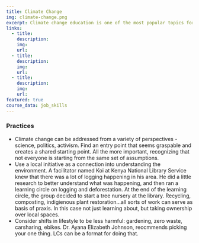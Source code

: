 ```yaml
---
title: Climate Change
img: climate-change.png
excerpt: Climate change education is one of the most popular topics for learning circles, and for good reason: there are few (if any) issues experienced as universally as the effects of humankind on the environment. It’s easy to feel overwhelmed or hopeless when taking on this topic, and that’s ok. The trick is to carve out space where people can improve their understanding and take local action, being proud but recognizing that it’s essential but not sufficient. Learning circles embody the “think globally act locally” mantra, drawing on resources and examples from around the world to generate informed, community-based spaces for both thought and action. So many reasons: talking with kids, making better sense of the news, figuring out how to use time/money, and understanding changing weather patterns we experience. 
links:
  - title: 
    description: 
    img: 
    url: 
  - title: 
    description: 
    img: 
    url: 
  - title: 
    description: 
    img: 
    url: 
featured: true
course_data: job_skills
---
```


### Practices
- Climate change can be addressed from a variety of perspectives - science, politics, activism. Find an entry point that seems graspable and creates a shared starting point. All the more important, recognizing that not everyone is starting from the same set of assumptions.
- Use a local initiative as a connection into understanding the environment.  A facilitator named Koi at Kenya National Library Service knew that there was a lot of logging happening in his area. He did a little research to better understand what was happening, and then ran a learning circle on logging and deforestation. At the end of the learning circle, the group decided to start a tree nursery at the library. Recycling, composting, indigienous plant restoration...all sorts of work can serve as basis of praxis. In this case not just learning about, but taking ownership over local spaces.
- Consider shifts in lifestyle to be less harmful: gardening, zero waste, carsharing, ebikes.  Dr. Ayana Elizabeth Johnson, reocmmends picking your one thing. LCs can be a format for doing that. 
